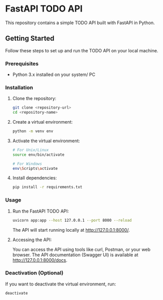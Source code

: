 # FastAPI TODO API

This repository contains a simple TODO API built with FastAPI in Python.

## Getting Started

Follow these steps to set up and run the TODO API on your local machine.

### Prerequisites

- Python 3.x installed on your system/ PC

### Installation

1. Clone the repository:

    ```bash
    git clone <repository-url>
    cd <repository-name>
    ```

2. Create a virtual environment:

    ```bash
    python -m venv env
    ```

3. Activate the virtual environment:

    ```bash
    # For Unix/Linux
    source env/bin/activate

    # For Windows
    env\Scripts\activate
    ```

4. Install dependencies:

    ```bash
    pip install -r requirements.txt
    ```

### Usage

1. Run the FastAPI TODO API:

    ```bash
    uvicorn app:app --host 127.0.0.1 --port 8000 --reload
    ```

    The API will start running locally at http://127.0.0.1:8000/.

2. Accessing the API:

    You can access the API using tools like curl, Postman, or your web browser. The API documentation (Swagger UI) is available at http://127.0.0.1:8000/docs.

### Deactivation (Optional)

If you want to deactivate the virtual environment, run:

```bash
deactivate
